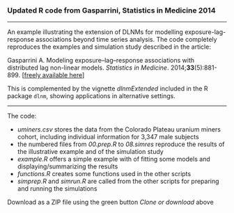 
### Updated R code from Gasparrini, Statistics in Medicine 2014

--------------------------------------------------------------------------------

An example illustrating the extension of DLNMs for modelling exposure-lag-response associations beyond time series analysis. The code completely reproduces the examples and simulation study described in the article:

Gasparrini A. Modeling exposure–lag–response associations with distributed lag non-linear models. *Statistics in Medicine*. 2014;**33**(5):881-899. [[freely available here](http://www.ag-myresearch.com/2014_gasparrini_statmed.html)]

This is complemented by the vignette *dlnmExtended* included in the R package `dlnm`, showing applications in alternative settings.

--------------------------------------------------------------------------------

The code:

  * *uminers.csv* stores the data from the Colorado Plateau uranium miners cohort, including individual information for 3,347 male subjects
  * the numbered files from *00.prep.R* to *08.simres* reproduce the results of the illustrative example and of the simulation study
  * *example.R* offers a simple example with of fitting some models and displaying/summarizing the results
  * *functions.R* creates some functions used in the other scripts
  * *simprep.R* and *simrun.R* are called from the other scripts for preparing and running the simulations
  
Download as a ZIP file using the green button *Clone or download* above